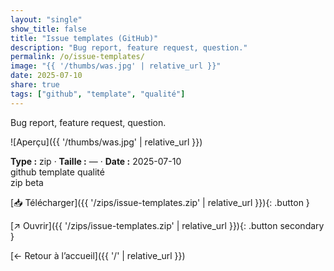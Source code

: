 ```yaml
---
layout: "single"
show_title: false
title: "Issue templates (GitHub)"
description: "Bug report, feature request, question."
permalink: /o/issue-templates/
image: "{{ '/thumbs/was.jpg' | relative_url }}"
date: 2025-07-10
share: true
tags: ["github", "template", "qualité"]
---
```



Bug report, feature request, question.

![Aperçu]({{ '/thumbs/was.jpg' | relative_url }})

<div class="info-box"><strong>Type :</strong> zip · <strong>Taille :</strong> — · <strong>Date :</strong> 2025-07-10</div>

<div class="tags"><span class="tag">github</span> <span class="tag">template</span> <span class="tag">qualité</span></div>

<div class="badges"><span class="badge">zip</span> <span class="badge">beta</span></div>

[📥 Télécharger]({{ '/zips/issue-templates.zip' | relative_url }}){: .button }

[↗ Ouvrir]({{ '/zips/issue-templates.zip' | relative_url }}){: .button secondary }

[← Retour à l’accueil]({{ '/' | relative_url }})
